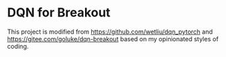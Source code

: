 DQN for Breakout
================

This project is modified from https://github.com/wetliu/dqn_pytorch  and https://gitee.com/goluke/dqn-breakout based on my
opinionated styles of coding.

